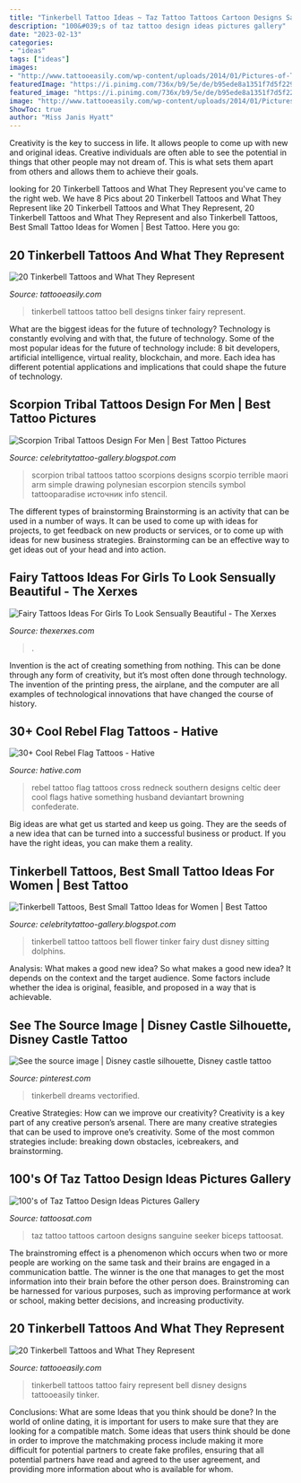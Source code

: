```yaml
---
title: "Tinkerbell Tattoo Ideas ~ Taz Tattoo Tattoos Cartoon Designs Sanguine Seeker Biceps Tattoosat"
description: "100&#039;s of taz tattoo design ideas pictures gallery"
date: "2023-02-13"
categories:
- "ideas"
tags: ["ideas"]
images:
- "http://www.tattooeasily.com/wp-content/uploads/2014/01/Pictures-of-Tinkerbell-Tattoos.jpg"
featuredImage: "https://i.pinimg.com/736x/b9/5e/de/b95ede8a1351f7d5f2290c8576bed14d.jpg"
featured_image: "https://i.pinimg.com/736x/b9/5e/de/b95ede8a1351f7d5f2290c8576bed14d.jpg"
image: "http://www.tattooeasily.com/wp-content/uploads/2014/01/Pictures-of-Tinkerbell-Tattoos.jpg"
ShowToc: true
author: "Miss Janis Hyatt"
---
```



Creativity is the key to success in life. It allows people to come up with new and original ideas. Creative individuals are often able to see the potential in things that other people may not dream of. This is what sets them apart from others and allows them to achieve their goals.

	

		
looking for 20 Tinkerbell Tattoos and What They Represent you've came to the right web. We have 8 Pics about 20 Tinkerbell Tattoos and What They Represent like 20 Tinkerbell Tattoos and What They Represent, 20 Tinkerbell Tattoos and What They Represent and also Tinkerbell Tattoos, Best Small Tattoo Ideas for Women | Best Tattoo. Here you go:
		
    
## 20 Tinkerbell Tattoos And What They Represent

<img loading=lazy src="http://www.tattooeasily.com/wp-content/uploads/2014/01/Tinkerbell-Tattoos.jpg" onerror="this.onerror=null;this.src='https://tse3.mm.bing.net/th?id=OIP.7suSBT2QLK4cU4xZTTzlkgHaJ4&amp;pid=15.1';" alt="20 Tinkerbell Tattoos and What They Represent">

_Source: tattooeasily.com_

>tinkerbell tattoos tattoo bell designs tinker fairy represent. 

	

What are the biggest ideas for the future of technology?
Technology is constantly evolving and with that, the future of technology. Some of the most popular ideas for the future of technology include: 8 bit developers, artificial intelligence, virtual reality, blockchain, and more. Each idea has different potential applications and implications that could shape the future of technology.

    
## Scorpion Tribal Tattoos Design For Men | Best Tattoo Pictures

<img loading=lazy src="http://3.bp.blogspot.com/-bkatzEpHnqs/TrzF8vXtC0I/AAAAAAAAGe8/ttzXhxR2Ba4/s1600/Scorpion+Tribal+Tattoos+%25286%2529.jpg" onerror="this.onerror=null;this.src='https://tse3.mm.bing.net/th?id=OIP.FNI_ZMCrJysxDhXiKDfLsgHaJM&amp;pid=15.1';" alt="Scorpion Tribal Tattoos Design For Men | Best Tattoo Pictures">

_Source: celebritytattoo-gallery.blogspot.com_

>scorpion tribal tattoos tattoo scorpions designs scorpio terrible maori arm simple drawing polynesian escorpion stencils symbol tattooparadise источник info stencil. 

	

The different types of brainstorming
Brainstorming is an activity that can be used in a number of ways. It can be used to come up with ideas for projects, to get feedback on new products or services, or to come up with ideas for new business strategies. Brainstorming can be an effective way to get ideas out of your head and into action.

    
## Fairy Tattoos Ideas For Girls To Look Sensually Beautiful - The Xerxes

<img loading=lazy src="http://thexerxes.com/wp-content/uploads/2016/03/Fairy-Tattoos-ideas.jpg" onerror="this.onerror=null;this.src='https://tse4.mm.bing.net/th?id=OIP.CQ6Uf1ahMTa8edNd_oldPwAAAA&amp;pid=15.1';" alt="Fairy Tattoos Ideas For Girls To Look Sensually Beautiful - The Xerxes">

_Source: thexerxes.com_

>. 

	

Invention is the act of creating something from nothing. This can be done through any form of creativity, but it’s most often done through technology. The invention of the printing press, the airplane, and the computer are all examples of technological innovations that have changed the course of history.

    
## 30+ Cool Rebel Flag Tattoos - Hative

<img loading=lazy src="https://hative.com/wp-content/uploads/2014/04/rebel-flag-tattoos/25-rebel-flag-cross-tattoo.jpg" onerror="this.onerror=null;this.src='https://tse1.mm.bing.net/th?id=OIP.6YOY7HQK3HHQY2bwX3ET3QHaJ4&amp;pid=15.1';" alt="30+ Cool Rebel Flag Tattoos - Hative">

_Source: hative.com_

>rebel tattoo flag tattoos cross redneck southern designs celtic deer cool flags hative something husband deviantart browning confederate. 

	

Big ideas are what get us started and keep us going. They are the seeds of a new idea that can be turned into a successful business or product. If you have the right ideas, you can make them a reality.

    
## Tinkerbell Tattoos, Best Small Tattoo Ideas For Women | Best Tattoo

<img loading=lazy src="https://4.bp.blogspot.com/_bQ0SqifjNcg/TKTnwvO3WcI/AAAAAAAAduQ/xR7BjdfUcNQ/s640/tinkerbell-tattoo-2.jpg" onerror="this.onerror=null;this.src='https://tse3.mm.bing.net/th?id=OIP.XwqosaBAZ_EN19NBOeKB9AAAAA&amp;pid=15.1';" alt="Tinkerbell Tattoos, Best Small Tattoo Ideas for Women | Best Tattoo">

_Source: celebritytattoo-gallery.blogspot.com_

>tinkerbell tattoo tattoos bell flower tinker fairy dust disney sitting dolphins. 

	

Analysis: What makes a good new idea?
So what makes a good new idea? It depends on the context and the target audience. Some factors include whether the idea is original, feasible, and proposed in a way that is achievable.

    
## See The Source Image | Disney Castle Silhouette, Disney Castle Tattoo

<img loading=lazy src="https://i.pinimg.com/736x/b9/5e/de/b95ede8a1351f7d5f2290c8576bed14d.jpg" onerror="this.onerror=null;this.src='https://tse1.mm.bing.net/th?id=OIP.Kw6-UkFoskwAzs7V3tU-3gHaFZ&amp;pid=15.1';" alt="See the source image | Disney castle silhouette, Disney castle tattoo">

_Source: pinterest.com_

>tinkerbell dreams vectorified. 

	

Creative Strategies: How can we improve our creativity?
Creativity is a key part of any creative person’s arsenal. There are many creative strategies that can be used to improve one’s creativity. Some of the most common strategies include: breaking down obstacles, icebreakers, and brainstorming.

    
## 100&#039;s Of Taz Tattoo Design Ideas Pictures Gallery

<img loading=lazy src="https://tattoosat.com/wp-content/uploads/2014/11/Taz-6.jpg" onerror="this.onerror=null;this.src='https://tse4.mm.bing.net/th?id=OIP.vobWHSxfyInAuQvChipzMAHaJ4&amp;pid=15.1';" alt="100&#039;s of Taz Tattoo Design Ideas Pictures Gallery">

_Source: tattoosat.com_

>taz tattoo tattoos cartoon designs sanguine seeker biceps tattoosat. 

	

The brainstroming effect is a phenomenon which occurs when two or more people are working on the same task and their brains are engaged in a communication battle. The winner is the one that manages to get the most information into their brain before the other person does. Brainstroming can be harnessed for various purposes, such as improving performance at work or school, making better decisions, and increasing productivity.

    
## 20 Tinkerbell Tattoos And What They Represent

<img loading=lazy src="http://www.tattooeasily.com/wp-content/uploads/2014/01/Pictures-of-Tinkerbell-Tattoos.jpg" onerror="this.onerror=null;this.src='https://tse3.mm.bing.net/th?id=OIP.WCyQ7Lb66fxPNWa4t-sPDwHaFj&amp;pid=15.1';" alt="20 Tinkerbell Tattoos and What They Represent">

_Source: tattooeasily.com_

>tinkerbell tattoos tattoo fairy represent bell disney designs tattooeasily tinker. 

	

Conclusions: What are some Ideas that you think should be done?
In the world of online dating, it is important for users to make sure that they are looking for a compatible match. Some ideas that users think should be done in order to improve the matchmaking process include making it more difficult for potential partners to create fake profiles, ensuring that all potential partners have read and agreed to the user agreement, and providing more information about who is available for whom.

